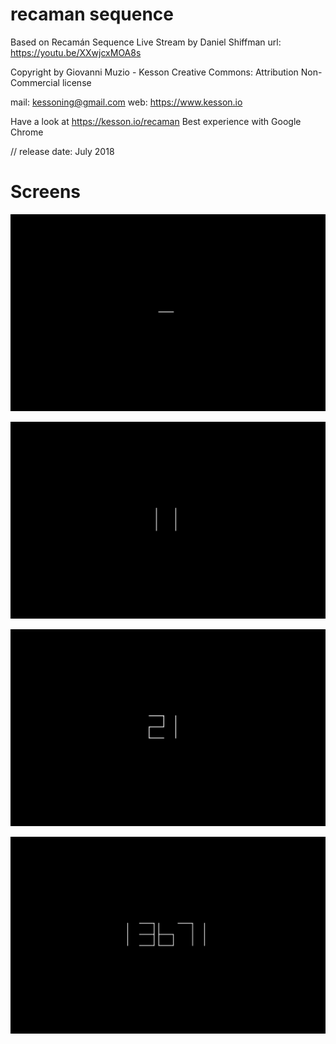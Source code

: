 # recaman sequence

Based on Recamán Sequence Live Stream by Daniel Shiffman
url: https://youtu.be/XXwjcxMOA8s

Copyright by Giovanni Muzio - Kesson
Creative Commons: Attribution Non-Commercial license

mail: kessoning@gmail.com
web: https://www.kesson.io

Have a look at https://kesson.io/recaman
Best experience with Google Chrome

// release date: July 2018

# Screens

![alt text](https://raw.githubusercontent.com/KessonDalef/recaman-sequence/master/screens/screen1.png)

![alt text](https://raw.githubusercontent.com/KessonDalef/recaman-sequence/master/screens/screen2.png)

![alt text](https://raw.githubusercontent.com/KessonDalef/recaman-sequence/master/screens/screen3.png)

![alt text](https://raw.githubusercontent.com/KessonDalef/recaman-sequence/master/screens/screen4.png)

